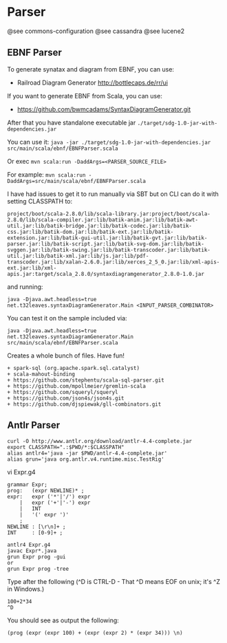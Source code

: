 # Parser

@see commons-configuration
@see cassandra
@see lucene2

## EBNF Parser

To generate synatax and diagram from EBNF, you can use:

+ Railroad Diagram Generator http://bottlecaps.de/rr/ui

If you want to generate EBNF from Scala, you can use:

+ https://github.com/bwmcadams/SyntaxDiagramGenerator.git

After that you have standalone executable jar `./target/sdg-1.0-jar-with-dependencies.jar`

You can use it: `java -jar ./target/sdg-1.0-jar-with-dependencies.jar src/main/scala/ebnf/EBNFParser.scala`

Or exec `mvn scala:run -DaddArgs=<PARSER_SOURCE_FILE>`

For example: `mvn scala:run -DaddArgs=src/main/scala/ebnf/EBNFParser.scala`

I have had issues to get it to run manually via SBT but on CLI can do it with setting CLASSPATH to:

```
project/boot/scala-2.8.0/lib/scala-library.jar:project/boot/scala-2.8.0/lib/scala-compiler.jar:lib/batik-anim.jar:lib/batik-awt-util.jar:lib/batik-bridge.jar:lib/batik-codec.jar:lib/batik-css.jar:lib/batik-dom.jar:lib/batik-ext.jar:lib/batik-extension.jar:lib/batik-gui-util.jar:lib/batik-gvt.jar:lib/batik-parser.jar:lib/batik-script.jar:lib/batik-svg-dom.jar:lib/batik-svggen.jar:lib/batik-swing.jar:lib/batik-transcoder.jar:lib/batik-util.jar:lib/batik-xml.jar:lib/js.jar:lib/pdf-transcoder.jar:lib/xalan-2.6.0.jar:lib/xerces_2_5_0.jar:lib/xml-apis-ext.jar:lib/xml-apis.jar:target/scala_2.8.0/syntaxdiagramgenerator_2.8.0-1.0.jar
```

and running:

```
java -Djava.awt.headless=true net.t32leaves.syntaxDiagramGenerator.Main <INPUT_PARSER_COMBINATOR>
```

You can test it on the sample included via:

```
java -Djava.awt.headless=true net.t32leaves.syntaxDiagramGenerator.Main src/main/scala/ebnf/EBNFParser.scala
```

Creates a whole bunch of files.  Have fun!

```
+ spark-sql (org.apache.spark.sql.catalyst)
+ scala-mahout-binding
+ https://github.com/stephentu/scala-sql-parser.git
+ https://github.com/mpollmeier/gremlin-scala
+ https://github.com/squeryl/squeryl
+ https://github.com/json4s/json4s.git
+ https://github.com/djspiewak/gll-combinators.git
```

## Antlr Parser

```
curl -O http://www.antlr.org/download/antlr-4.4-complete.jar
export CLASSPATH=".:$PWD/*:$CLASSPATH"
alias antlr4='java -jar $PWD/antlr-4.4-complete.jar'
alias grun='java org.antlr.v4.runtime.misc.TestRig'
```

vi Expr.g4

```
grammar Expr;       
prog:   (expr NEWLINE)* ;
expr:   expr ('*'|'/') expr
    |   expr ('+'|'-') expr
    |   INT
    |   '(' expr ')'
    ;
NEWLINE : [\r\n]+ ;
INT     : [0-9]+ ;
```
```
antlr4 Expr.g4
javac Expr*.java
grun Expr prog -gui
or
grun Expr prog -tree
```

Type after the following (^D is CTRL-D - That ^D means EOF on unix; it's ^Z in Windows.)

```
100+2*34
^D
```

You should see as output the following:

```
(prog (expr (expr 100) + (expr (expr 2) * (expr 34))) \n)
```
